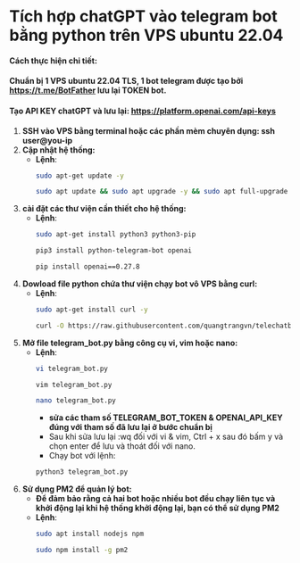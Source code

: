 # Tích hợp chatGPT vào telegram bot bằng python trên VPS ubuntu 22.04

#### Cách thực hiện chi tiết:
#### Chuẩn bị 1 VPS ubuntu 22.04 TLS, 1 bot telegram được tạo bởi https://t.me/BotFather lưu lại TOKEN bot.
#### Tạo API KEY chatGPT và lưu lại: https://platform.openai.com/api-keys
1. **SSH vào VPS bằng terminal hoặc các phần mèm chuyên dụng: ssh user@you-ip**
2. **Cập nhật hệ thống:**
   - **Lệnh**:
     ```bash
     sudo apt-get update -y
     ```
     ```bash
     sudo apt update && sudo apt upgrade -y && sudo apt full-upgrade -y && sudo apt autoremove -y
     ```
3. **cài đặt các thư viện cần thiết cho hệ thống:**
   - **Lệnh**:
     ```bash
     sudo apt-get install python3 python3-pip
     ```
     ```bash
     pip3 install python-telegram-bot openai
     ```
     ```bash
     pip install openai==0.27.8
     ```
4. **Dowload file python chứa thư viện chạy bot vô VPS bằng curl:**
   - **Lệnh**:
     ```bash
     sudo apt-get install curl -y
     ```
     ```bash
     curl -O https://raw.githubusercontent.com/quangtrangvn/telechatbot/main/telegram_bot.py
     ```
5. **Mở file telegram_bot.py bằng công cụ vi, vim hoặc nano:**
   - **Lệnh**:
     ```bash
     vi telegram_bot.py
     ```
     ```bash
     vim telegram_bot.py
     ```
     ```bash
     nano telegram_bot.py
     ```
     - **sửa các tham số TELEGRAM_BOT_TOKEN & OPENAI_API_KEY đúng với tham số đã lưu lại ở bước chuẩn bị**
     - Sau khi sửa lưu lại :wq đối với vi & vim, Ctrl + x sau đó bấm y và chọn enter để lưu và thoát đối với nano.
     - Chạy bot với lệnh:
     ```bash
     python3 telegram_bot.py
     ```
6. **Sử dụng PM2 để quản lý bot:**
   - **Để đảm bảo rằng cả hai bot hoặc nhiều bot đều chạy liên tục và khởi động lại khi hệ thống khởi động lại, bạn có thể sử dụng PM2**
   - **Lệnh**:
     ```bash
     sudo apt install nodejs npm
     ```
     ```bash
     sudo npm install -g pm2
     ```
